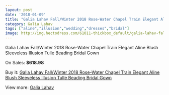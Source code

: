```yaml
---
layout: post
date: '2018-01-09'
title: "Galia Lahav Fall/Winter 2018 Rose-Water Chapel Train Elegant Aline Blush Sleeveless Illusion Tulle Beading Bridal Gown"
category: Galia Lahav
tags: ["aline","illusion","wedding","dresses","bridal"]
image: http://img.hectodress.com/61011-thickbox_default/galia-lahav-fall-winter-2018-rose-water-chapel-train-elegant-aline-blush-sleeveless-illusion-tulle-beading-bridal-gown.jpg
---
```

Galia Lahav Fall/Winter 2018 Rose-Water Chapel Train Elegant Aline Blush Sleeveless Illusion Tulle Beading Bridal Gown

On Sales: **$618.98**
<a href="https://www.hectodress.com/galia-lahav/19682-galia-lahav-fall-winter-2018-rose-water-chapel-train-elegant-aline-blush-sleeveless-illusion-tulle-beading-bridal-gown.html"><amp-img layout="responsive" width="600" height="600" src="//img.hectodress.com/61011-thickbox_default/galia-lahav-fall-winter-2018-rose-water-chapel-train-elegant-aline-blush-sleeveless-illusion-tulle-beading-bridal-gown.jpg" alt="Galia Lahav Fall/Winter 2018 Rose-Water Chapel Train Elegant Aline Blush Sleeveless Illusion Tulle Beading Bridal Gown 0" /></a>
<a href="https://www.hectodress.com/galia-lahav/19682-galia-lahav-fall-winter-2018-rose-water-chapel-train-elegant-aline-blush-sleeveless-illusion-tulle-beading-bridal-gown.html"><amp-img layout="responsive" width="600" height="600" src="//img.hectodress.com/61012-thickbox_default/galia-lahav-fall-winter-2018-rose-water-chapel-train-elegant-aline-blush-sleeveless-illusion-tulle-beading-bridal-gown.jpg" alt="Galia Lahav Fall/Winter 2018 Rose-Water Chapel Train Elegant Aline Blush Sleeveless Illusion Tulle Beading Bridal Gown 1" /></a>

Buy it: [Galia Lahav Fall/Winter 2018 Rose-Water Chapel Train Elegant Aline Blush Sleeveless Illusion Tulle Beading Bridal Gown](https://www.hectodress.com/galia-lahav/19682-galia-lahav-fall-winter-2018-rose-water-chapel-train-elegant-aline-blush-sleeveless-illusion-tulle-beading-bridal-gown.html "Galia Lahav Fall/Winter 2018 Rose-Water Chapel Train Elegant Aline Blush Sleeveless Illusion Tulle Beading Bridal Gown")

View more: [Galia Lahav](https://www.hectodress.com/315-galia-lahav "Galia Lahav")